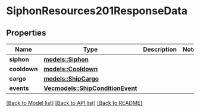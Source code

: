 # SiphonResources201ResponseData

## Properties

Name | Type | Description | Notes
------------ | ------------- | ------------- | -------------
**siphon** | [**models::Siphon**](Siphon.md) |  | 
**cooldown** | [**models::Cooldown**](Cooldown.md) |  | 
**cargo** | [**models::ShipCargo**](ShipCargo.md) |  | 
**events** | [**Vec<models::ShipConditionEvent>**](ShipConditionEvent.md) |  | 

[[Back to Model list]](../README.md#documentation-for-models) [[Back to API list]](../README.md#documentation-for-api-endpoints) [[Back to README]](../README.md)


